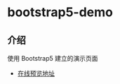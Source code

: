 # bootstrap5-demo

## 介绍

使用 Bootstrap5 建立的演示页面

- [在线预览地址](https://aexiaohu.github.io/bootstrap5-demo/)
